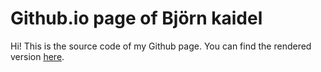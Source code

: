 # Github.io page of Björn kaidel

Hi! This is the source code of my Github page. You can find the rendered version [here](https://bjoernkaidel.github.io).
